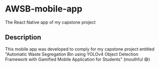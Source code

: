 # AWSB-mobile-app
The React Native app of my capstone project
## Description
This mobile app was developed to comply for my capstone project entitled "Automatic Waste Segregation Bin using YOLOv4 Object Detection Framework with Gamified Mobile Application for Students" (mouthful 😅)
